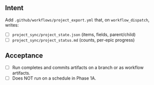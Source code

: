 <!--
title: ci: Test-Phase 1A — add Project Exporter workflow (manual trigger)
labels: ["test","ci","CI/CD-phase:phase-1a"]
uid: test-ci-cd-phase1a-workflow
parent_uid: test-ci-cd-phase1a-epic

# Project field mappings (exact names from our Project policy):
project: <"test">
-->

## Intent

Add `.github/workflows/project_export.yml` that, on `workflow_dispatch`, writes:

- [ ] `project_sync/project_state.json` (items, fields, parent/child)
- [ ] `project_sync/project_status.md` (counts, per-epic progress)

## Acceptance

- [ ] Run completes and commits artifacts on a branch or as workflow artifacts.
- [ ] Does NOT run on a schedule in Phase 1A.
